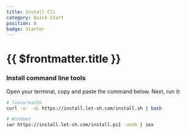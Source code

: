 ```yaml
---
title: Install Cli
category: Quick Start
position: 0
badge: Starter
---
```


# {{ $frontmatter.title }}

### Install command line tools

Open your terminal, copy and paste the command below. Next, run it:

```bash
# linux/macOS
curl -o- -sL https://install.let-sh.com/install.sh | bash

# Windows
iwr https://install.let-sh.com/install.ps1 -useb | iex
```
